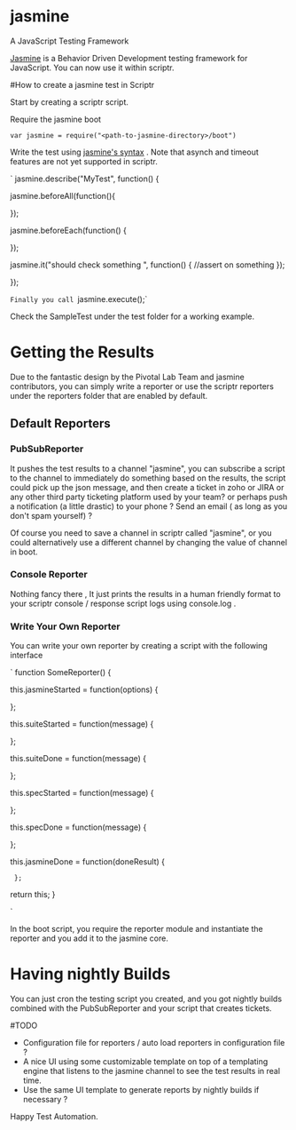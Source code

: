 # jasmine


A JavaScript Testing Framework

[Jasmine](https://github.com/jasmine/jasmine) is a Behavior Driven Development testing framework for JavaScript. You can now use it within scriptr.


#How to create a jasmine test in Scriptr

Start by creating a scriptr script.

Require the jasmine boot 

`var jasmine = require("<path-to-jasmine-directory>/boot")`

Write the test using [jasmine's syntax](https://jasmine.github.io/2.5/introduction) . Note that asynch and timeout features are not yet supported in scriptr. 

`
jasmine.describe("MyTest", function() {

  jasmine.beforeAll(function(){

  }); 
  
  jasmine.beforeEach(function() {
   
  });

  jasmine.it("should check something ", function() {
    //assert on something
  });
 
});

`
 Finally you call 
`jasmine.execute();`


Check the SampleTest under the test folder for a working example.

# Getting the Results

Due to the fantastic design by the Pivotal Lab Team and jasmine contributors, you can simply write a reporter or use the scriptr reporters under the reporters folder that are enabled by default. 

## Default Reporters

### PubSubReporter 

It pushes the test results to a channel "jasmine", you can subscribe a script to the channel to immediately do something based  on the results, the script could pick up the json message, and then create a ticket in zoho or JIRA or any other third party ticketing platform used by your team? or perhaps push a notification (a little drastic) to your phone ? Send an email ( as long as you don't spam yourself) ? 

Of course you need to save a channel in scriptr called "jasmine", or you could alternatively use a different channel by changing the value of channel in boot.

### Console Reporter 

Nothing fancy there , It just prints the results in a human friendly format to your scriptr console / response script logs using console.log .


### Write Your Own Reporter

 You can write your own reporter by creating a script with the following interface 

`
function SomeReporter() {
    
   this.jasmineStarted = function(options) {
   
   };

   this.suiteStarted = function(message) {
   
   };

   this.suiteDone = function(message) {
   
   };

   this.specStarted = function(message) {
   
   }; 

   this.specDone = function(message) {
   
   };

   this.jasmineDone = function(doneResult) { 
   
	 };
   
   return this;
}

`

In the boot script, you require the reporter module and instantiate the reporter and you add it to the jasmine core.


# Having nightly Builds 

 You can just cron the testing script you created, and you got nightly builds combined with the PubSubReporter and your script that creates tickets.


#TODO 
* Configuration file for reporters / auto load reporters in configuration file ? 
* A nice UI using some customizable template on top of a templating engine that listens to the jasmine channel to see the test results in real time. 
* Use the same UI template to generate reports by nightly builds if necessary ? 


Happy Test Automation.
